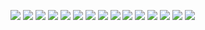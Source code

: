 ![](Screenshots/1.jpg)
![](Screenshots/2.jpg)
![](Screenshots/3.jpg)
![](Screenshots/4.jpg)
![](Screenshots/5.jpg)
![](Screenshots/6.jpg)
![](Screenshots/7.jpg)
![](Screenshots/8.jpg)
![](Screenshots/9.jpg)
![](Screenshots/10.jpg)
![](Screenshots/11.jpg)
![](Screenshots/12.jpg)
![](Screenshots/13.jpg)
![](Screenshots/14.jpg)
![](Screenshots/15.jpg)